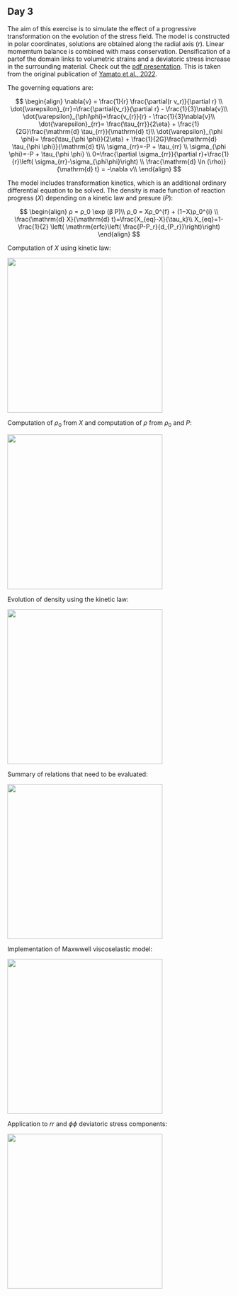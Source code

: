 ## Day 3

The aim of this exercise is to simulate the effect of a progressive transformation on the evolution of the stress field. The model is constructed in polar coordinates, solutions are obtained along the radial axis ($r$). Linear momemtum balance is combined with mass conservation. Densification of a partof the domain links to volumetric strains and a deviatoric stress increase in the surrounding material. 
Check out the [pdf presentation](https://hessenbox-a10.rz.uni-frankfurt.de/getlink/fi9gsHsvSbfsihdGAtW44d/ReactionDef_Part02_compressed.pdf).
This is taken from the original publication of [Yamato et al., 2022](https://www.sciencedirect.com/science/article/abs/pii/S0012821X2200156X).

The governing equations are:

$$
\begin{align}
\nabla{v} = \frac{1}{r} \frac{\partial(r v_r)}{\partial r} \\
\dot{\varepsilon}_{rr}=\frac{\partial{v_r}}{\partial r} - \frac{1}{3}\nabla{v}\\
\dot{\varepsilon}_{\phi\phi}=\frac{v_{r}}{r} - \frac{1}{3}\nabla{v}\\
\dot{\varepsilon}_{rr}= \frac{\tau_{rr}}{2\eta} + \frac{1}{2G}\frac{\mathrm{d} \tau_{rr}}{\mathrm{d}  t}\\
\dot{\varepsilon}_{\phi \phi}= \frac{\tau_{\phi \phi}}{2\eta} + \frac{1}{2G}\frac{\mathrm{d}  \tau_{\phi \phi}}{\mathrm{d} t}\\
\sigma_{rr}=-P + \tau_{rr} \\
\sigma_{\phi \phi}=-P + \tau_{\phi \phi} \\
0=\frac{\partial \sigma_{rr}}{\partial r}+\frac{1}{r}\left( \sigma_{rr}-\sigma_{\phi\phi}\right) \\
\frac{\mathrm{d} \ln (\rho)}{\mathrm{d}  t} = -\nabla v\\
\end{align}
$$

The model includes transformation kinetics, which is an additional ordinary differential equation to be solved. 
The density is made function of reaction progress ($X$) depending on a kinetic law and presure ($P$):

$$
\begin{align}
ρ = ρ_0 \exp (β P)\\
ρ_0 = Xρ_0^{f} + (1−X)ρ_0^{i} \\
\frac{\mathrm{d} X}{\mathrm{d} t}=\frac{X_{eq}-X}{\tau_k}\\
X_{eq}=1-\frac{1}{2} \left( \mathrm{erfc}\left( \frac{P-P_r}{d_{P_r}}\right)\right)
\end{align}
$$

Computation of $X$ using kinetic law:

<img src="https://github.com/tduretz/DeformationReactionCourse2023/blob/main/images/pict_06.png" width=350px>

Computation of $\rho_0$ from $X$ and computation of $\rho$ from $\rho_0$ and $P$:

<img src="https://github.com/tduretz/DeformationReactionCourse2023/blob/main/images/pict_07.png" width=350px>

Evolution of density using the kinetic law:

<img src="https://github.com/tduretz/DeformationReactionCourse2023/blob/main/images/X_density_evolution.gif" width=350px>

Summary of relations that need to be evaluated:

<img src="https://github.com/tduretz/DeformationReactionCourse2023/blob/main/images/step01_Equations.png" width=350px>

Implementation of Maxwwell viscoselastic model:

<img src="https://github.com/tduretz/DeformationReactionCourse2023/blob/main/images/step03_Elasco_viscosity.png" width=350px>

Application to $rr$ and $\phi\phi$ deviatoric stress components:

<img src="https://github.com/tduretz/DeformationReactionCourse2023/blob/main/images/step04_Final_Maxwell_Formulation.png" width=350px>
